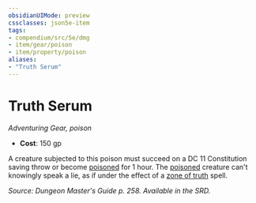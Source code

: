 ```yaml
---
obsidianUIMode: preview
cssclasses: json5e-item
tags:
- compendium/src/5e/dmg
- item/gear/poison
- item/property/poison
aliases: 
- "Truth Serum"
---
```

# Truth Serum
*Adventuring Gear, poison*  

- **Cost**: 150 gp

A creature subjected to this poison must succeed on a DC 11 Constitution saving throw or become [poisoned](/3-Mechanics/CLI/rules/conditions.md#poisoned) for 1 hour. The [poisoned](/3-Mechanics/CLI/rules/conditions.md#poisoned) creature can't knowingly speak a lie, as if under the effect of a [zone of truth](/3-Mechanics/CLI/spells/zone-of-truth.md) spell.

*Source: Dungeon Master's Guide p. 258. Available in the SRD.*